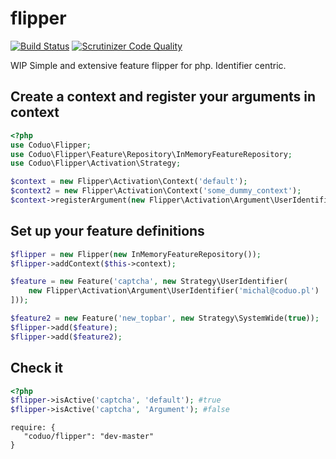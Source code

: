 flipper
====================
[![Build Status](https://travis-ci.org/coduo/flipper.svg?branch=master)](https://travis-ci.org/coduo/flipper)
[![Scrutinizer Code Quality](https://scrutinizer-ci.com/g/coduo/flipper/badges/quality-score.png?b=master)](https://scrutinizer-ci.com/g/coduo/flipper/?branch=master)


WIP
Simple and extensive feature flipper for php. Identifier centric.

## Create a context and register your arguments in context

```php
<?php
use Coduo\Flipper;
use Coduo\Flipper\Feature\Repository\InMemoryFeatureRepository;
use Coduo\Flipper\Activation\Strategy;

$context = new Flipper\Activation\Context('default');
$context2 = new Flipper\Activation\Context('some_dummy_context');
$context->registerArgument(new Flipper\Activation\Argument\UserIdentifier('michal@coduo.pl');
```


## Set up your feature definitions
```php
$flipper = new Flipper(new InMemoryFeatureRepository());
$flipper->addContext($this->context);

$feature = new Feature('captcha', new Strategy\UserIdentifier(
    new Flipper\Activation\Argument\UserIdentifier('michal@coduo.pl')
]));

$feature2 = new Feature('new_topbar', new Strategy\SystemWide(true));
$flipper->add($feature);
$flipper->add($feature2);
```

## Check it
```php
<?php
$flipper->isActive('captcha', 'default'); #true
$flipper->isActive('captcha', 'Argument'); #false

```

```
require: {
   "coduo/flipper": "dev-master"
}
```
